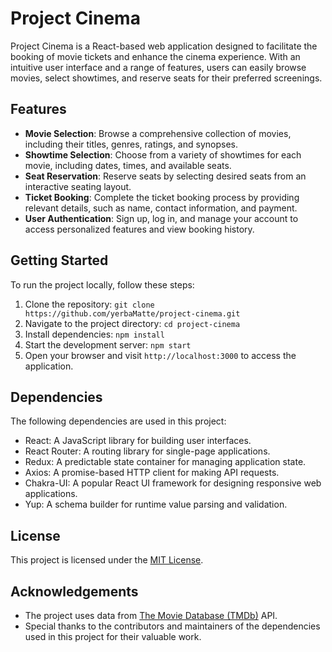 # Project Cinema

Project Cinema is a React-based web application designed to facilitate the booking of movie tickets and enhance the cinema experience. With an intuitive user interface and a range of features, users can easily browse movies, select showtimes, and reserve seats for their preferred screenings.

## Features

- **Movie Selection**: Browse a comprehensive collection of movies, including their titles, genres, ratings, and synopses.
- **Showtime Selection**: Choose from a variety of showtimes for each movie, including dates, times, and available seats.
- **Seat Reservation**: Reserve seats by selecting desired seats from an interactive seating layout.
- **Ticket Booking**: Complete the ticket booking process by providing relevant details, such as name, contact information, and payment.
- **User Authentication**: Sign up, log in, and manage your account to access personalized features and view booking history.

## Getting Started

To run the project locally, follow these steps:

1. Clone the repository: `git clone https://github.com/yerbaMatte/project-cinema.git`
2. Navigate to the project directory: `cd project-cinema`
3. Install dependencies: `npm install`
4. Start the development server: `npm start`
5. Open your browser and visit `http://localhost:3000` to access the application.

## Dependencies

The following dependencies are used in this project:

- React: A JavaScript library for building user interfaces.
- React Router: A routing library for single-page applications.
- Redux: A predictable state container for managing application state.
- Axios: A promise-based HTTP client for making API requests.
- Chakra-UI: A popular React UI framework for designing responsive web applications.
- Yup: A schema builder for runtime value parsing and validation. 

## License

This project is licensed under the [MIT License](https://opensource.org/licenses/MIT).

## Acknowledgements

- The project uses data from [The Movie Database (TMDb)](https://www.themoviedb.org/) API.
- Special thanks to the contributors and maintainers of the dependencies used in this project for their valuable work.

